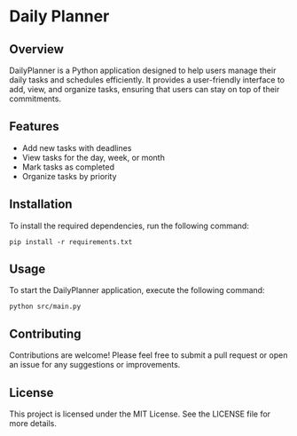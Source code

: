 # Daily Planner

## Overview
DailyPlanner is a Python application designed to help users manage their daily tasks and schedules efficiently. It provides a user-friendly interface to add, view, and organize tasks, ensuring that users can stay on top of their commitments.

## Features
- Add new tasks with deadlines
- View tasks for the day, week, or month
- Mark tasks as completed
- Organize tasks by priority

## Installation
To install the required dependencies, run the following command:

```
pip install -r requirements.txt
```

## Usage
To start the DailyPlanner application, execute the following command:

```
python src/main.py
```

## Contributing
Contributions are welcome! Please feel free to submit a pull request or open an issue for any suggestions or improvements.

## License
This project is licensed under the MIT License. See the LICENSE file for more details.